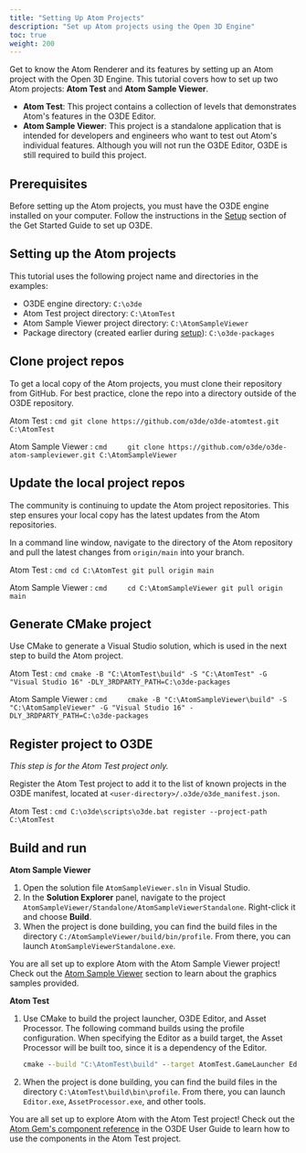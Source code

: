 ```yaml
---
title: "Setting Up Atom Projects"
description: "Set up Atom projects using the Open 3D Engine"
toc: true
weight: 200
---
```


Get to know the Atom Renderer and its features by setting up an Atom project with the Open 3D Engine. This tutorial covers how to set up two Atom projects: **Atom Test** and **Atom Sample Viewer**.

- **Atom Test**: This project contains a collection of levels that demonstrates Atom's features in the O3DE Editor.
- **Atom Sample Viewer**: This project is a standalone application that is intended for developers and engineers who want to test out Atom's individual features. Although you will not run the O3DE Editor, O3DE is still required to build this project.

## Prerequisites
Before setting up the Atom projects, you must have the O3DE engine installed on your computer. Follow the instructions in the [Setup](/docs/welcome-guide/setup) section of the Get Started Guide to set up O3DE.


## Setting up the Atom projects

This tutorial uses the following project name and directories in the examples:

- O3DE engine directory: `C:\o3de`
- Atom Test project directory: `C:\AtomTest`
- Atom Sample Viewer project directory: `C:\AtomSampleViewer`
- Package directory (created earlier during [setup](/docs/welcome-guide/setup/setup-from-github/#create-a-packages-directory)): `C:\o3de-packages`

## Clone project repos

To get a local copy of the Atom projects, you must clone their repository from GitHub. For best practice, clone the repo into a directory outside of the O3DE repository. 

Atom Test
: 
    ```cmd
    git clone https://github.com/o3de/o3de-atomtest.git C:\AtomTest
    ```

Atom Sample Viewer
: 
    ```cmd    
    git clone https://github.com/o3de/o3de-atom-sampleviewer.git C:\AtomSampleViewer
    ```

## Update the local project repos

The community is continuing to update the Atom project repositories. This step ensures your local copy has the latest updates from the Atom repositories. 

In a command line window, navigate to the directory of the Atom repository and pull the latest changes from `origin/main` into your branch. 

Atom Test
: 
    ```cmd
    cd C:\AtomTest
    git pull origin main
    ```

Atom Sample Viewer
: 
    ```cmd    
    cd C:\AtomSampleViewer
    git pull origin main
    ```


## Generate CMake project

Use CMake to generate a Visual Studio solution, which is used in the next step to build the Atom project. 

Atom Test
: 
    ```cmd
    cmake -B "C:\AtomTest\build" -S "C:\AtomTest" -G "Visual Studio 16" -DLY_3RDPARTY_PATH=C:\o3de-packages
    ```

Atom Sample Viewer
: 
    ```cmd    
    cmake -B "C:\AtomSampleViewer\build" -S "C:\AtomSampleViewer" -G "Visual Studio 16" -DLY_3RDPARTY_PATH=C:\o3de-packages
    ```

## Register project to O3DE
*This step is for the Atom Test project only.* 

Register the Atom Test project to add it to the list of known projects in the O3DE manifest, located at `<user-directory>/.o3de/o3de_manifest.json`. 

Atom Test
: 
    ```cmd
    C:\o3de\scripts\o3de.bat register --project-path C:\AtomTest
    ```

## Build and run

**Atom Sample Viewer**  

1. Open the solution file `AtomSampleViewer.sln` in Visual Studio.
2. In the **Solution Explorer** panel, navigate to the project `AtomSampleViewer/Standalone/AtomSampleViewerStandalone`. Right-click it and choose **Build**. 
3. When the project is done building, you can find the build files in the directory `C:/AtomSampleViewer/build/bin/profile`. From there, you can launch `AtomSampleViewerStandalone.exe`.

You are all set up to explore Atom with the Atom Sample Viewer project! Check out the [Atom Sample Viewer](atom-sample-viewer/) section to learn about the graphics samples provided.


**Atom Test**  

1. Use CMake to build the project launcher, O3DE Editor, and Asset Processor. The following command builds using the profile configuration. When specifying the Editor as a build target, the Asset Processor will be built too, since it is a dependency of the Editor.

    ```cmd
    cmake --build "C:\AtomTest\build" --target AtomTest.GameLauncher Editor --config profile -- /m
    ```

2. When the project is done building, you can find the build files in the directory `C:\AtomTest\build\bin\profile`. From there, you can launch `Editor.exe`, `AssetProcessor.exe`, and other tools. 

You are all set up to explore Atom with the Atom Test project! Check out the [Atom Gem's component reference](/docs/user-guide/components/reference/atom/) in the O3DE User Guide to learn how to use the components in the Atom Test project. 
